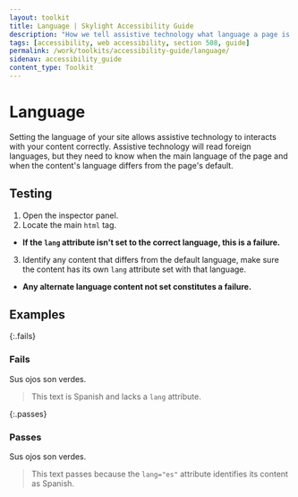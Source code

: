 ```yaml
---
layout: toolkit
title: Language | Skylight Accessibility Guide
description: "How we tell assistive technology what language a page is in"
tags: [accessibility, web accessibility, section 508, guide]
permalink: /work/toolkits/accessibility-guide/language/
sidenav: accessibility_guide
content_type: Toolkit
---
```


# Language

Setting the language of your site allows assistive technology to interacts with your content correctly. Assistive technology will read foreign languages, but they need to know when the main language of the page and when the content's language differs from the page's default.

## Testing

1. Open the inspector panel.
2. Locate the main ```html``` tag.
  * **If the ```lang``` attribute isn't set to the correct language, this is a failure.**
3. Identify any content that differs from the default language, make sure the content has its own ```lang``` attribute set with that language.
  * **Any alternate language content not set constitutes a failure.**

## Examples

{:.fails}
### Fails

Sus ojos son verdes.

> This text is Spanish and lacks a ```lang``` attribute.

{:.passes}
### Passes

<p lang="es">Sus ojos son verdes.</p>

> This text passes because the ```lang="es"``` attribute identifies its content as Spanish.
